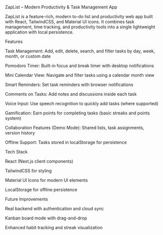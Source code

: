 ZapList – Modern Productivity & Task Management App

ZapList is a feature-rich, modern to-do list and productivity web app built with React, TailwindCSS, and Material UI icons. It combines task management, time tracking, and productivity tools into a single lightweight application with local persistence.

Features

Task Management: Add, edit, delete, search, and filter tasks by day, week, month, or custom date

Pomodoro Timer: Built-in focus and break timer with desktop notifications

Mini Calendar View: Navigate and filter tasks using a calendar month view

Smart Reminders: Set task reminders with browser notifications

Comments on Tasks: Add notes and discussions inside each task

Voice Input: Use speech recognition to quickly add tasks (where supported)

Gamification: Earn points for completing tasks (basic streaks and points system)

Collaboration Features (Demo Mode): Shared lists, task assignments, version history

Offline Support: Tasks stored in localStorage for persistence

Tech Stack

React (Next.js client components)

TailwindCSS for styling

Material UI Icons for modern UI elements

LocalStorage for offline persistence

Future Improvements

Real backend with authentication and cloud sync

Kanban board mode with drag-and-drop

Enhanced habit tracking and streak visualization
